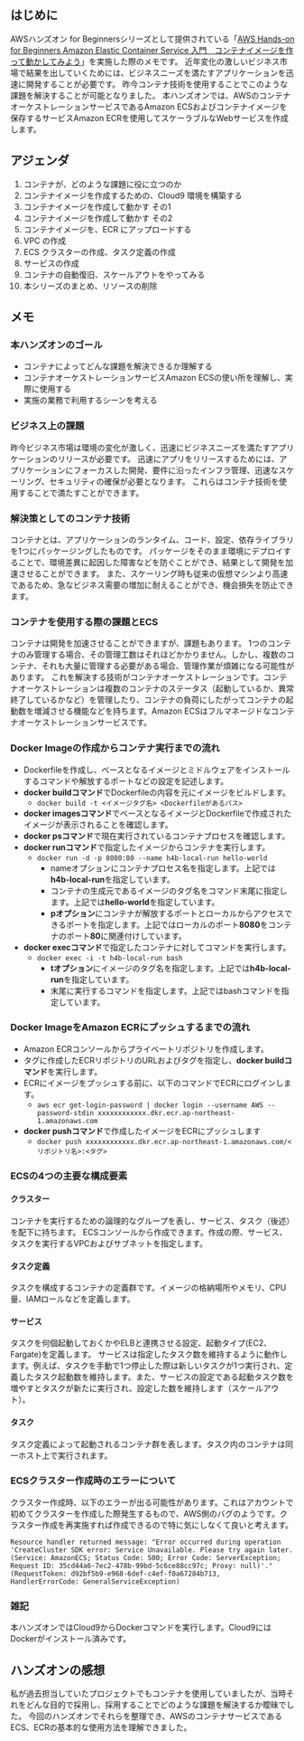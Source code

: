 <!--
title:   AWS Hands-on for Beginners　Amazon Elastic Container Service 入門 コンテナイメージを作って動かしてみよう：学習メモ
tags:    AWS,ECS,コンテナ,ECR,ハンズオン
id:      
private: false
-->

## はじめに

AWSハンズオン for Beginnersシリーズとして提供されている「[AWS Hands-on for Beginners Amazon Elastic Container Service 入門　コンテナイメージを作って動かしてみよう](https://pages.awscloud.com/JAPAN-event-OE-Hands-on-for-Beginners-ECS-2022-reg-event.html)」を実施した際のメモです。
近年変化の激しいビジネス市場で結果を出していくためには、ビジネスニーズを満たすアプリケーションを迅速に開発することが必要です。
昨今コンテナ技術を使用することでこのような課題を解決することが可能となりました。
本ハンズオンでは、AWSのコンテナオーケストレーションサービスであるAmazon ECSおよびコンテナイメージを保存するサービスAmazon ECRを使用してスケーラブルなWebサービスを作成します。

## アジェンダ

1. コンテナが、どのような課題に役に立つのか
2. コンテナイメージを作成するための、Cloud9 環境を構築する
3. コンテナイメージを作成して動かす その1
4. コンテナイメージを作成して動かす その2
5. コンテナイメージを、ECR にアップロードする
6. VPC の作成
7. ECS クラスターの作成、タスク定義の作成
8. サービスの作成
9. コンテナの自動復旧、スケールアウトをやってみる
10. 本シリーズのまとめ、リソースの削除

## メモ

### 本ハンズオンのゴール

- コンテナによってどんな課題を解決できるか理解する
- コンテナオーケストレーションサービスAmazon ECSの使い所を理解し、実際に使用する
- 実施の業務で利用するシーンを考える

### ビジネス上の課題

昨今ビジネス市場は環境の変化が激しく、迅速にビジネスニーズを満たすアプリケーションのリリースが必要です。
迅速にアプリをリリースするためには、アプリケーションにフォーカスした開発、要件に沿ったインフラ管理、迅速なスケーリング、セキュリティの確保が必要となります。
これらはコンテナ技術を使用することで満たすことができます。

### 解決策としてのコンテナ技術

コンテナとは、アプリケーションのランタイム、コード、設定、依存ライブラリを1つにパッケージングしたものです。
パッケージをそのまま環境にデプロイすることで、環境差異に起因した障害などを防ぐことができ、結果として開発を加速させることができます。
また、スケーリング時も従来の仮想マシンより高速であるため、急なビジネス需要の増加に耐えることができ、機会損失を防止できます。

### コンテナを使用する際の課題とECS

コンテナは開発を加速させることができますが、課題もあります。
1つのコンテナのみ管理する場合、その管理工数はそれほどかかりません。しかし、複数のコンテナ、それも大量に管理する必要がある場合、管理作業が煩雑になる可能性があります。
これを解決する技術がコンテナオーケストレーションです。コンテナオーケストレーションは複数のコンテナのステータス（起動しているか、異常終了しているかなど）を管理したり、コンテナの負荷にしたがってコンテナの起動数を増減させる機能などを持ちます。Amazon ECSはフルマネージドなコンテナオーケストレーションサービスです。

### Docker Imageの作成からコンテナ実行までの流れ

- Dockerfileを作成し、ベースとなるイメージとミドルウェアをインストールするコマンドや解放するポートなどの設定を記述します。
- **docker buildコマンド**でDockerfileの内容を元にイメージをビルドします。
  - `docker build -t <イメージタグ名> <Dockerfileがあるパス>`
- **docker imagesコマンド**でベースとなるイメージとDockerfileで作成されたイメージが表示されることを確認します。
- **docker psコマンド**で現在実行されているコンテナプロセスを確認します。
- **docker runコマンド**で指定したイメージからコンテナを実行します。
  - `docker run -d -p 8080:80 --name h4b-local-run hello-world`
    - nameオプションにコンテナプロセス名を指定します。上記では**h4b-local-run**を指定しています。
    - コンテナの生成元であるイメージのタグ名をコマンド末尾に指定します。上記では**hello-world**を指定しています。
    - **pオプション**にコンテナが解放するポートとローカルからアクセスできるポートを指定します。上記ではローカルのポート**8080**をコンテナのポート**80**に関連付けしています。
- **docker execコマンド**で指定したコンテナに対してコマンドを実行します。
  - `docker exec -i -t h4b-local-run bash`
    - **tオプション**にイメージのタグ名を指定します。上記では**h4b-local-run**を指定しています。
    - 末尾に実行するコマンドを指定します。上記ではbashコマンドを指定しています。

### Docker ImageをAmazon ECRにプッシュするまでの流れ

- Amazon ECRコンソールからプライベートリポジトリを作成します。
- タグに作成したECRリポジトリのURLおよびタグを指定し、**docker buildコマンド**を実行します。
- ECRにイメージをプッシュする前に、以下のコマンドでECRにログインします。
  - `aws ecr get-login-password | docker login --username AWS --password-stdin xxxxxxxxxxxx.dkr.ecr.ap-northeast-1.amazonaws.com`
- **docker pushコマンド**で作成したイメージをECRにプッシュします
  - `docker push xxxxxxxxxxxx.dkr.ecr.ap-northeast-1.amazonaws.com/<リポジトリ名>:<タグ>`

### ECSの4つの主要な構成要素

#### クラスター

コンテナを実行するための論理的なグループを表し、サービス、タスク（後述）を配下に持ちます。
ECSコンソールから作成できます。作成の際、サービス、タスクを実行するVPCおよびサブネットを指定します。

#### タスク定義

タスクを構成するコンテナの定義群です。イメージの格納場所やメモリ、CPU量、IAMロールなどを定義します。

#### サービス

タスクを何個起動しておくかやELBと連携させる設定、起動タイプ(EC2、Fargate)を定義します。
サービスは指定したタスク数を維持するように動作します。例えば、タスクを手動で1つ停止した際は新しいタスクが1つ実行され、定義したタスク起動数を維持します。また、サービスの設定である起動タスク数を増やすとタスクが新たに実行され、設定した数を維持します（スケールアウト）。

#### タスク

タスク定義によって起動されるコンテナ群を表します。タスク内のコンテナは同一ホスト上で実行されます。

### ECSクラスター作成時のエラーについて

クラスター作成時、以下のエラーが出る可能性があります。これはアカウントで初めてクラスターを作成した際発生するもので、AWS側のバグのようです。クラスター作成を再実施すれば作成できるので特に気にしなくて良いと考えます。

```
Resource handler returned message: "Error occurred during operation 'CreateCluster SDK error: Service Unavailable. Please try again later. (Service: AmazonECS; Status Code: 500; Error Code: ServerException; Request ID: 35cd44a6-7ec2-478b-99bd-5c6ce88cc97c; Proxy: null)'." (RequestToken: d92bf5b9-e968-6def-c4ef-f0a67284b713,
HandlerErrorCode: GeneralServiceException)
```

### 雑記

本ハンズオンではCloud9からDockerコマンドを実行します。Cloud9にはDockerがインストール済みです。

## ハンズオンの感想

私が過去担当していたプロジェクトでもコンテナを使用していましたが、当時それをどんな目的で採用し、採用することでどのような課題を解決するか曖昧でした。
今回のハンズオンでそれらを整理でき、AWSのコンテナサービスであるECS、ECRの基本的な使用方法を理解できました。